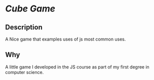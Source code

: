# *Cube Game*

## Description

A Nice game that examples uses of js most common uses.

## Why

A little game I developed in the JS course as part of my first degree in computer science.
